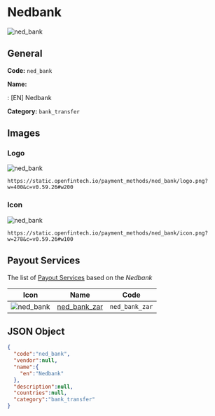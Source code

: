 
# Nedbank 
![ned_bank](https://static.openfintech.io/payment_methods/ned_bank/logo.png?w=400&c=v0.59.26#w200)  

## General 
**Code:** `ned_bank` 
 
**Name:** 
 
:	[EN] Nedbank 
 
**Category:** `bank_transfer` 
 

## Images 

### Logo 
![ned_bank](https://static.openfintech.io/payment_methods/ned_bank/logo.png?w=400&c=v0.59.26#w200)  

```
https://static.openfintech.io/payment_methods/ned_bank/logo.png?w=400&c=v0.59.26#w200
```  

### Icon 
![ned_bank](https://static.openfintech.io/payment_methods/ned_bank/icon.png?w=278&c=v0.59.26#w100)  

```
https://static.openfintech.io/payment_methods/ned_bank/icon.png?w=278&c=v0.59.26#w100
```  

## Payout Services 
 
The list of [Payout Services](/payout-services/) based on the _Nedbank_ 

|Icon|Name|Code| 
|:---:|:---:|:---:| 
|![ned_bank](https://static.openfintech.io/payout_methods/ned_bank/icon.svg?w=278&c=v0.59.26#w40) |[ned_bank_zar](/payout-services/ned_bank_zar/)|`ned_bank_zar`| 
 

## JSON Object 

```json
{
  "code":"ned_bank",
  "vendor":null,
  "name":{
    "en":"Nedbank"
  },
  "description":null,
  "countries":null,
  "category":"bank_transfer"
}
```  

